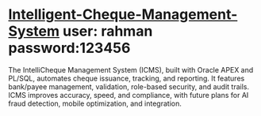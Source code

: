 # [Intelligent-Cheque-Management-System](https://apex.oracle.com/pls/apex/r/zillur_sms/chq154199/login?session=11286029436174) user: rahman password:123456
The IntelliCheque Management System (ICMS), built with Oracle APEX and PL/SQL, automates cheque issuance, tracking, and reporting. It features bank/payee management, validation, role-based security, and audit trails. ICMS improves accuracy, speed, and compliance, with future plans for AI fraud detection, mobile optimization, and integration.
